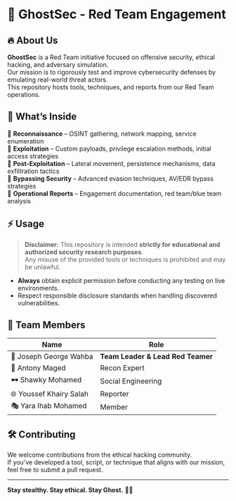 # 👻 GhostSec - Red Team Engagement  

## 🔥 About Us  
**GhostSec** is a Red Team initiative focused on offensive security, ethical hacking, and adversary simulation.  
Our mission is to rigorously test and improve cybersecurity defenses by emulating real-world threat actors.  
This repository hosts tools, techniques, and reports from our Red Team operations.

## 🚀 What’s Inside  
🔹 **Reconnaissance** – OSINT gathering, network mapping, service enumeration  
🔹 **Exploitation** – Custom payloads, privilege escalation methods, initial access strategies  
🔹 **Post-Exploitation** – Lateral movement, persistence mechanisms, data exfiltration tactics  
🔹 **Bypassing Security** – Advanced evasion techniques, AV/EDR bypass strategies  
🔹 **Operational Reports** – Engagement documentation, red team/blue team analysis

## ⚡ Usage  
> **Disclaimer:** This repository is intended **strictly for educational and authorized security research purposes**.  
> Any misuse of the provided tools or techniques is prohibited and may be unlawful.

- **Always** obtain explicit permission before conducting any testing on live environments.  
- Respect responsible disclosure standards when handling discovered vulnerabilities.

## 👥 Team Members

| Name                     | Role                                       |
|--------------------------|--------------------------------------------|
| 🧠 Joseph George Wahba   | **Team Leader & Lead Red Teamer**          |
| 🎯 Antony Maged          | Recon Expert                               |
| 🕶️ Shawky Mohamed        | Social Engineering                         |
| 🌐 Youssef Khairy Salah  | Reporter                                   |
| 🎭 Yara Ihab Mohamed     | Member                                     |

## 🛠️ Contributing  
We welcome contributions from the ethical hacking community.  
If you’ve developed a tool, script, or technique that aligns with our mission, feel free to submit a pull request.

---

**Stay stealthy. Stay ethical. Stay Ghost.** 👻🚩
